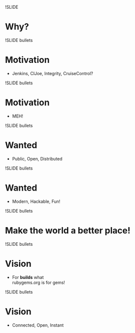 !SLIDE
# Why?

!SLIDE bullets
# Motivation
* Jenkins, CIJoe, Integrity, CruiseControl?

!SLIDE bullets
# Motivation
* MEH!

!SLIDE bullets
# Wanted
* Public, Open, Distributed

!SLIDE bullets
# Wanted
* Modern, Hackable, Fun!

!SLIDE bullets
# Make the world a better place!

!SLIDE bullets
# Vision
* For <strong>builds</strong> what<br/>rubygems.org is for gems!

!SLIDE bullets
# Vision
* Connected, Open, Instant
